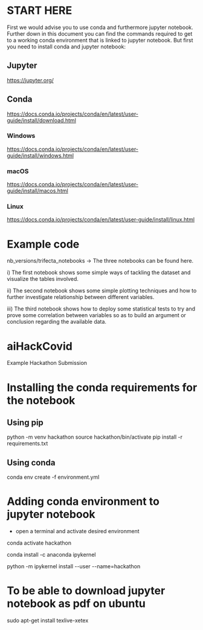 # START HERE
First we would advise you to use conda and furthermore jupyter notebook. Further down in this document you can find the commands required to get to a working conda environment that is linked to jupyter notebook. 
But first you need to install conda and jupyter notebook:
## Jupyter
https://jupyter.org/

## Conda
https://docs.conda.io/projects/conda/en/latest/user-guide/install/download.html
### Windows
https://docs.conda.io/projects/conda/en/latest/user-guide/install/windows.html
### macOS
https://docs.conda.io/projects/conda/en/latest/user-guide/install/macos.html
### Linux
https://docs.conda.io/projects/conda/en/latest/user-guide/install/linux.html

# Example code
nb_versions/trifecta_notebooks -> The three notebooks can be found here.

i)
The first notebook shows some simple ways of tackling the dataset and visualize the tables involved.

ii)
The second notebook shows some simple plotting techniques and how to further investigate relationship between different variables.

iii)
The third notebook shows how to deploy some statistical tests to try and prove some correlation between variables so as to build an argument or conclusion regarding the available data. 

# aiHackCovid
Example Hackathon Submission

# Installing the conda requirements for the notebook
## Using pip
python -m venv hackathon
source hackathon/bin/activate
pip install -r requirements.txt

## Using conda
conda env create -f environment.yml

# Adding conda environment to jupyter notebook
 - open a terminal and activate desired environment
 
conda activate hackathon

conda install -c anaconda ipykernel

python -m ipykernel install --user --name=hackathon

# To be able to download jupyter notebook as pdf on ubuntu
sudo apt-get install texlive-xetex

